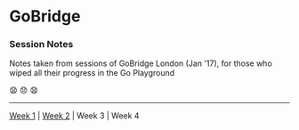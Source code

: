# GoBridge

### Session Notes

Notes taken from sessions of GoBridge London (Jan '17), for those who wiped all their progress in the Go Playground

:anguished: :disappointed: :anguished:

---

[Week 1](week-1) | [Week 2](week-2) | Week 3 | Week 4
